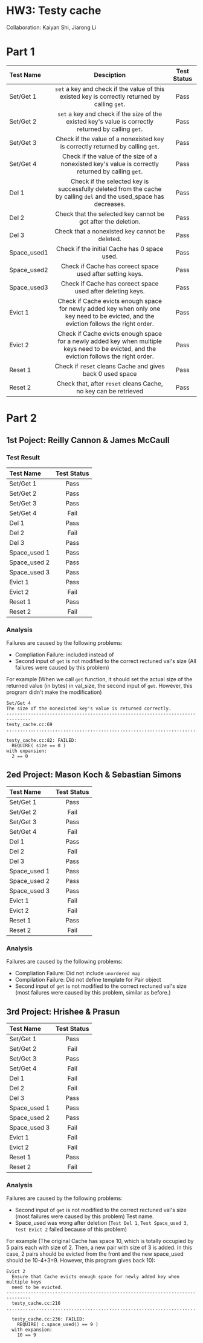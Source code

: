 # HW3: Testy cache
Collaboration: Kaiyan Shi, Jiarong Li
# Part 1
| Test Name | Desciption | Test Status |
| :--- |:---: | :---: |
| Set/Get 1 | `set` a key and check if the value of this existed key is correctly returned by calling `get`. | Pass |
| Set/Get 2 | `set` a key and check if the size of the existed key's value is correctly returned by calling `get`. | Pass |
| Set/Get 3 | Check if the value of a nonexisted key is correctly returned by calling `get`.  | Pass |
| Set/Get 4 | Check if the value of the size of a nonexisted key's value is correctly returned by calling `get`.  | Pass |
| Del 1 | Check if the selected key is successfully deleted from the cache by calling `del` and the used_space has decreases. | Pass |
| Del 2 | Check that the selected key cannot be got after the deletion. | Pass |
| Del 3 | Check that a nonexisted key cannot be deleted. | Pass |
| Space_used1 | Check if the initial Cache has 0 space used. | Pass |
| Space_used2 | Check if Cache has coreect space used after setting keys. | Pass |
| Space_used3 | Check if Cache has coreect space used after deleting keys. | Pass |
| Evict 1 | Check if Cache evicts enough space for newly added key when only one key need to be evicted, and the eviction follows the right order. |  Pass |
| Evict 2 | Check if Cache evicts enough space for a newly added key when multiple keys need to be evicted, and the eviction follows the right order. |  Pass |
| Reset 1 | Check if `reset` cleans Cache and gives back 0 used space | Pass |
| Reset 2 | Check that, after `reset` cleans Cache, no key can be retrieved | Pass |


# Part 2

## 1st Poject: Reilly Cannon & James McCaull
### Test Result
| Test Name | Test Status |
| :--- |:---: |
| Set/Get 1 | Pass |
| Set/Get 2 | Pass |
| Set/Get 3 | Pass |
| Set/Get 4 | Fail |
| Del 1 | Pass |
| Del 2 | Fail |
| Del 3 | Pass |
| Space_used 1 | Pass |
| Space_used 2 | Pass |
| Space_used 3 | Pass |
| Evict 1 | Pass |
| Evict 2 | Fail |
| Reset 1 | Pass |
| Reset 2 | Fail |

### Analysis
Failures are caused by the following problems:
+ Compliation Failure: included <map> instead of <unordered map>
+ Second input of `get` is not modified to the correct rectuned val's size (All failures were caused by this problem)
 
 For example (When we call `get` function, it should set the actual size of the returned value (in bytes) in val_size, the second input of `get`. However, this program didn't make the modification) 

 ```
 Set/Get 4
 The size of the nonexisted key's value is returned correctly.
 -------------------------------------------------------------------------------
 testy_cache.cc:69
 ...............................................................................

 testy_cache.cc:82: FAILED:
   REQUIRE( size == 0 )
 with expansion:
   2 == 0
```     

## 2ed Project: Mason Koch & Sebastian Simons

| Test Name | Test Status |
| :--- |:---: |
| Set/Get 1 | Pass |
| Set/Get 2 | Fail |
| Set/Get 3 | Pass |
| Set/Get 4 | Fail |
| Del 1 | Pass |
| Del 2 | Fail |
| Del 3 | Pass |
| Space_used 1 | Pass |
| Space_used 2 | Pass |
| Space_used 3 | Pass |
| Evict 1 | Fail |
| Evict 2 | Fail |
| Reset 1 | Pass |
| Reset 2 | Fail |

### Analysis
Failures are caused by the following problems:
+ Compliation Failure: Did not include `unordered map`
+ Compilation Failure: Did not define template  for Pair object
+ Second input of `get` is not modified to the correct rectuned val's size (most failures were caused by this problem, similar as before.)

## 3rd Project: Hrishee & Prasun

| Test Name | Test Status |
| :--- |:---: |
| Set/Get 1 | Pass |
| Set/Get 2 | Fail |
| Set/Get 3 | Pass |
| Set/Get 4 | Fail |
| Del 1 | Fail |
| Del 2 | Fail |
| Del 3 | Pass |
| Space_used 1 | Pass |
| Space_used 2 | Pass |
| Space_used 3 | Fail |
| Evict 1 | Fail |
| Evict 2 | Fail |
| Reset 1 | Pass |
| Reset 2 | Fail |

### Analysis
Failures are caused by the following problems:
+ Second input of `get` is not modified to the correct rectuned val's size (most failures were caused by this problem)
Test name.
+ Space_used was wong after deletion (`Test Del 1`, `Test Space_used 3`, `Test Evict 2` failed because of this problem)

For example (The original Cache has space 10, which is totally occupied by 5 pairs each with size of 2. Then, a new pair with size of 3 is added. In this case, 2 pairs should be evicted from the front and the new space_used should be 10-4+3=9. However, this program gives back 10): 

```
Evict 2
  Ensure that Cache evicts enough space for newly added key when multiple keys
  need to be evicted.
-------------------------------------------------------------------------------
  testy_cache.cc:216
...............................................................................

  testy_cache.cc:236: FAILED:
    REQUIRE( c.space_used() == 9 )
  with expansion:
    10 == 9
```

